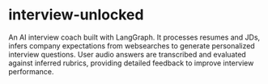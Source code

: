 # interview-unlocked
An AI interview coach built with LangGraph. It processes resumes and JDs, infers company expectations from websearches to generate personalized interview questions. User audio answers are transcribed and evaluated against inferred rubrics, providing detailed feedback to improve interview performance.
